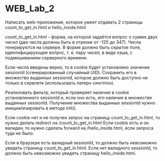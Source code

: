 # WEB_Lab_2

Написать web-приложение, которое умеет отдавать 2 страницы count_to_get_in.html и hello_inside.html

count_to_get_in.html - форма, на которой задаётся вопрос о сумме двух чисел (два числа должны быть в отрезке от -125 до 347). Числа генерируются на сервере. В форме должно быть скрытое поле, идентифицирующее вопрос, т. е. пару чисел, в виде хэша, с подмешиванием серверного времени.

Если числа введены верно, то в cookie будет установлено значение sessionId (сгенерированный случайный UID). Сохранить его в множество выданных sessionId, которое должно быть доступно не только в сервлете (использовать патерн синглтон).

Реализовать фильтр, который проверяет наличие в cookie установленного sessionId и, если оно есть, его наличие в множестве выданных sessionId. Получение множества выданных sessionId нужно инициализировать в методе init().

Если cookie нет и не получен запрос на страницу count_to_get_in.html, то нужно делать redirect на /count_to_get_in.html Если cookie есть и он валиден, то нужно сделать forward на /hello_inside.html, если запроса туда не было.

Если в браузере есть валидный sessionId, то должно быть невозможно увидеть страницу count_to_get_in.html. Если нет валидного sessionId, то должно быть невозможно увидеть страницу hello_inside.html.
